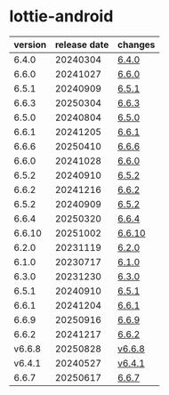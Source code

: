 # lottie-android	


|version|release date|changes|
|---|---|---|
|6.4.0|20240304|[6.4.0](./6.4.0-20240304.md)|
|6.6.0|20241027|[6.6.0](./6.6.0-20241027.md)|
|6.5.1|20240909|[6.5.1](./6.5.1-20240909.md)|
|6.6.3|20250304|[6.6.3](./6.6.3-20250304.md)|
|6.5.0|20240804|[6.5.0](./6.5.0-20240804.md)|
|6.6.1|20241205|[6.6.1](./6.6.1-20241205.md)|
|6.6.6|20250410|[6.6.6](./6.6.6-20250410.md)|
|6.6.0|20241028|[6.6.0](./6.6.0-20241028.md)|
|6.5.2|20240910|[6.5.2](./6.5.2-20240910.md)|
|6.6.2|20241216|[6.6.2](./6.6.2-20241216.md)|
|6.5.2|20240909|[6.5.2](./6.5.2-20240909.md)|
|6.6.4|20250320|[6.6.4](./6.6.4-20250320.md)|
|6.6.10|20251002|[6.6.10](./6.6.10-20251002.md)|
|6.2.0|20231119|[6.2.0](./6.2.0-20231119.md)|
|6.1.0|20230717|[6.1.0](./6.1.0-20230717.md)|
|6.3.0|20231230|[6.3.0](./6.3.0-20231230.md)|
|6.5.1|20240910|[6.5.1](./6.5.1-20240910.md)|
|6.6.1|20241204|[6.6.1](./6.6.1-20241204.md)|
|6.6.9|20250916|[6.6.9](./6.6.9-20250916.md)|
|6.6.2|20241217|[6.6.2](./6.6.2-20241217.md)|
|v6.6.8|20250828|[v6.6.8](./v6.6.8-20250828.md)|
|v6.4.1|20240527|[v6.4.1](./v6.4.1-20240527.md)|
|6.6.7|20250617|[6.6.7](./6.6.7-20250617.md)|
